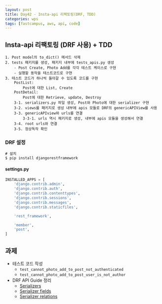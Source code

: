 ```yaml
---
layout: post
title: Day42 - Insta-api 리팩토링(DRF, TDD)
categories: wps
tags: [fastcampus, aws, api, code]
---
```



## Insta-api 리팩토링 (DRF 사용) + TDD

```
1. Post model의 to_dict() 메서드 삭제
2. tests 패키지를 생성, 패키지 내부에 tests_apis.py 생성
	- Post Create, Photo Add를 각각 테스트 케이스로 구현
	- 실행할 동작을 테스트코드로 구현
3. 테스트 코드가 하나씩 돌아갈 수 있도록 코드를 구현
	PostList:
		Post에 대한 List, Create
	PostDetail:
		Post에 대한 Retrieve, update, Destroy
	3-1. serializers.py 파일 생성, Post와 Photo에 대한 serializer 구현
	3-2. views를 패키지로 생성 내부에 apis 모듈로 DRF의 genericAPIView를 사용
	3-3. genericAPIview와 urls를 연결
		3-3-1. urls 역시 패키지로 생성, 내부에 apis 모듈을 생성해서 연결
	3-4. root urls와 연결
	3-5. 정상독작 확인
```

### DRF 설정

```shell
# 설치
$ pip install djangorestframework
```

#### settings.py

```python
INSTALLED_APPS = [
    'django.contrib.admin',
    'django.contrib.auth',
    'django.contrib.contenttypes',
    'django.contrib.sessions',
    'django.contrib.messages',
    'django.contrib.staticfiles',

    'rest_framework',

    'member',
    'post',
]
```



## 과제

- 테스트 코드 작성
  - `test_cannot_photo_add_to_post_not_authenticated`
  - `test_cannot_photo_add_to_post_user_is_not_author`
- DRF API Guide 정리
  - [Serializers](http://www.django-rest-framework.org/api-guide/serializers/#serializers)
  - [Serializer fields](http://www.django-rest-framework.org/api-guide/fields/#serializer-fields)
  - [Serializer relations](http://www.django-rest-framework.org/api-guide/relations/#serializer-relations)
